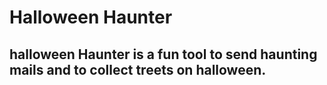 # Halloween Haunter

## halloween Haunter is a fun tool to send haunting mails and to collect treets on halloween.